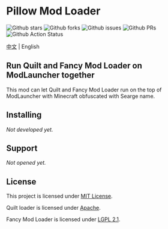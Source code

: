 # Pillow Mod Loader

![Github stars](https://img.shields.io/github/stars/PillowMC/pillow.svg)
![Github forks](https://img.shields.io/github/forks/PillowMC/pillow.svg)
![Github issues](https://img.shields.io/github/issues/PillowMC/pillow.svg)
![Github PRs](https://img.shields.io/github/issues-pr/PillowMC/pillow.svg)
![Github Action Status](https://img.shields.io/github/workflow/status/PillowMC/pillow/Java%20CI%20with%20Gradle/dev.svg)

[中文](README.zh_hans.md) | English

## Run Quilt and Fancy Mod Loader on ModLauncher together

This mod can let Quilt and Fancy Mod Loader run on the top of ModLauncher with Minecraft obfuscated with Searge name.
## Installing

_Not developed yet._

## Support

_Not opened yet._

## License

This project is licensed under [MIT License](License.txt).

Quilt loader is licensed under [Apache](License.Quilt.txt).

Fancy Mod Loader is licensed under [LGPL 2.1](License.FancyModLoader.txt).

